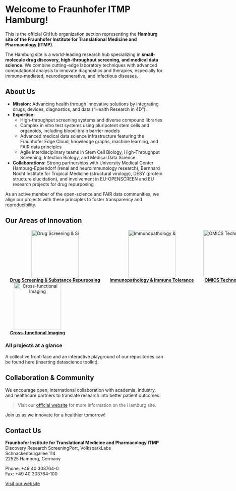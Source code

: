 # Welcome to Fraunhofer ITMP Hamburg!  
This is the official GitHub organization section representing the **Hamburg site of the Fraunhofer Institute for Translational Medicine and Pharmacology (ITMP)**.

The Hamburg site is a world-leading research hub specializing in **small-molecule drug discovery, high-throughput screening, and medical data science**. We combine cutting-edge laboratory techniques with advanced computational analysis to innovate diagnostics and therapies, especially for immune-mediated, neurodegenerative, and infectious diseases.

## About Us

- **Mission:** Advancing health through innovative solutions by integrating drugs, devices, diagnostics, and data (“Health Research in 4D”).
- **Expertise:**  
  - High-throughput screening systems and diverse compound libraries  
  - Complex in vitro test systems using pluripotent stem cells and organoids, including blood-brain barrier models  
  - Advanced medical data science infrastructure featuring the Fraunhofer Edge Cloud, knowledge graphs, machine learning, and FAIR data principles  
  - Agile interdisciplinary teams in Stem Cell Biology, High-Throughput Screening, Infection Biology, and Medical Data Science  
- **Collaborations:** Strong partnerships with University Medical Center Hamburg-Eppendorf (renal and neuroimmunology research), Bernhard Nocht Institute for Tropical Medicine (structural virology), DESY (protein structure elucidation), and involvement in EU-OPENSCREEN and EU research projects for drug repurposing

As an active member of the open-science and FAIR data communities, we align our projects with these principles to foster transparency and reproducibility.

## Our Areas of Innovation

<div align="center" style="white-space: nowrap;">
  <div style="display: inline-block; margin: 0 15px; text-align: center; vertical-align: top;">
    <a href="https://www.itmp.fraunhofer.de/en/innovation-areas/drug_screening_repurposing.html" target="_blank" rel="noopener noreferrer">
      <img alt="Drug Screening & Substance Repurposing" src="../images/areas_of_innovations/drug_screening_substance_repurposing.PNG" width="150" /><br>
      <strong>Drug Screening & Substance Repurposing</strong>
    </a>
  </div><div style="display: inline-block; margin: 0 15px; text-align: center; vertical-align: top;">
    <a href="https://www.itmp.fraunhofer.de/en/innovation-areas/immunpathologie_immuntoleranz.html" target="_blank" rel="noopener noreferrer">
      <img alt="Immunopathology & Immune Tolerance" src="../images/areas_of_innovations/immunopathology.PNG" width="150" /><br>
      <strong>Immunopathology & Immune Tolerance</strong>
    </a>
  </div><div style="display: inline-block; margin: 0 15px; text-align: center; vertical-align: top;">
    <a href="https://www.itmp.fraunhofer.de/en/innovation-areas/OMICStechnologien.html" target="_blank" rel="noopener noreferrer">
      <img alt="OMICS Technologies" src="../images/areas_of_innovations/omics_tech.PNG" width="150" /><br>
      <strong>OMICS Technologies</strong>
    </a>
  </div><div style="display: inline-block; margin: 0 15px; text-align: center; vertical-align: top;">
    <a href="https://www.itmp.fraunhofer.de/en/innovation-areas/medical_data_science.html" target="_blank" rel="noopener noreferrer">
      <img alt="Medical Data Science" src="../images/areas_of_innovations/medical_data_science.PNG" width="150" /><br>
      <strong>Medical Data Science</strong>
    </a>
  </div>
  </div><div style="display: inline-block; margin: 0 15px; text-align: center; vertical-align: top;">
    <a href="https://www.itmp.fraunhofer.de/en/innovation-areas/cross-funktionales_imaging.html" target="_blank" rel="noopener noreferrer">
      <img alt="Cross-functional Imaging" src="../images/areas_of_innovations/cross_functional_imaging.PNG" width="150" /><br>
      <strong>Cross-functional Imaging</strong>
    </a>
</div>

### All projects at a glance
A collective front-face and an interactive playground of our repositories can be found here (inserting datascience toolkit). 

## Collaboration & Community

We encourage open, international collaboration with academia, industry, and healthcare partners to translate research into better patient outcomes.

> Visit our [official website](https://www.itmp.fraunhofer.de/en/institute/locations/hamburg.html) for more information on the Hamburg site.

Join us as we innovate for a healthier tomorrow!

## Contact Us

**Fraunhofer Institute for Translational Medicine and Pharmacology ITMP**  
Discovery Research ScreeningPort, VolksparkLabs  
Schnackenburgallee 114  
22525 Hamburg, Germany  

Phone: +49 40 303764-0  
Fax: +49 40 303764-100  

[Visit our website](https://www.itmp.fraunhofer.de/en/institute/locations/hamburg.html)